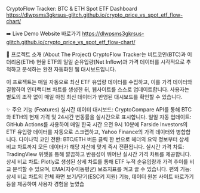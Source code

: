 CryptoFlow Tracker: BTC & ETH Spot ETF Dashboard
<https://dlwpsms3gkrsus-glitch.github.io/crypto_price_vs_spot_etf_flow-chart/>

➡️ Live Demo Website 바로가기 <https://dlwpsms3gkrsus-glitch.github.io/crypto_price_vs_spot_etf_flow-chart/>

📜 프로젝트 소개 (About The Project)
CryptoFlow Tracker는 비트코인(BTC)과 이더리움(ETH) 현물 ETF의 일일 순유입량(Net Inflow)과 가격 데이터를 시각적으로 추적하고 분석하는 완전 자동화된 웹 대시보드입니다.

이 프로젝트는 매일 자동으로 최신 ETF 유입량 데이터를 수집하고, 이를 가격 데이터와 결합하여 인터랙티브 차트를 생성한 뒤, 웹사이트를 스스로 업데이트합니다. 사용자는 별도의 조작 없이 매일 아침 최신 데이터가 반영된 대시보드를 확인할 수 있습니다.

✨ 주요 기능 (Features)
실시간 데이터 대시보드: CryptoCompare API를 통해 BTC와 ETH의 현재 가격 및 24시간 변동률을 실시간으로 표시합니다.
일일 자동 업데이트: GitHub Actions를 사용하여 매일 한국 시간 오전 9시 10분에 Farside Investors의 ETF 유입량 데이터를 자동으로 스크랩하고, Yahoo Finance의 가격 데이터와 병합합니다.
다이나믹 코인 전환: BTC/ETH 버튼 클릭 한 번으로 헤더의 요약 정보부터 상세 비교 차트까지 모든 데이터가 해당 자산에 맞게 즉시 전환됩니다.
실시간 가격 차트: TradingView 위젯을 통해 깔끔하고 반응성이 뛰어난 실시간 가격 차트를 제공합니다.
상세 비교 차트: Plotly로 생성된 상세 차트를 통해 ETF 누적 순유입량과 가격 추이를 비교 분석할 수 있으며, EMA(지수이동평균) 보조지표를 켜고 끌 수 있습니다.
편의 기능: 상세 비교 차트의 전체 화면 보기/닫기(ESC키 지원) 기능, 데이터 원본 사이트 바로가기 등을 제공하여 사용자 경험을 높였습
